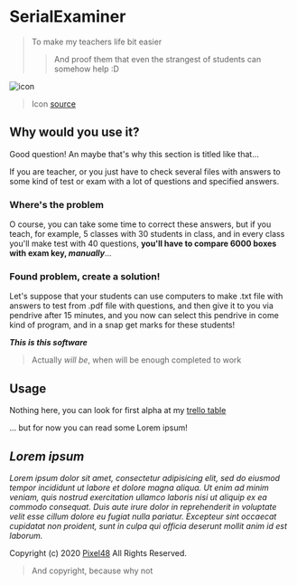 # SerialExaminer
> To make my teachers life bit easier
>> And proof them that even the strangest of students can somehow help :D

![icon](http://icons.iconarchive.com/icons/elegantthemes/beautiful-flat-one-color/128/stack-icon.png)
> Icon [source](http://www.iconarchive.com/show/beautiful-flat-one-color-icons-by-elegantthemes/stack-icon.html)

## Why would you use it?
Good question! An maybe that's why this section is titled like that...

If you are teacher, or you just have to check several files with answers to some kind of test or exam with a lot of questions and specified answers.

### Where's the problem
O course, you can take some time to correct these answers, but if you teach, for example, 5 classes with 30 students in class, and in every class you'll make test with 40 questions, **you'll have to compare 6000 boxes with exam key, _manually_**...

### Found problem, create a solution!
Let's suppose that your students can use computers to make .txt file with answers to test from .pdf file with questions, and then give it to you via pendrive after 15 minutes, and you now can select this pendrive in come kind of program, and in a snap get marks for these students!

***This is this software***
> Actually *will be*, when will be enough completed to work

## Usage
Nothing here, you can look for first alpha at my [trello table](https://trello.com/b/NcEXmMyl)

... but for now you can read some Lorem ipsum!

## ***Lorem ipsum***
*Lorem ipsum dolor sit amet, consectetur adipisicing elit, sed do eiusmod tempor incididunt ut labore et dolore magna aliqua. Ut enim ad minim veniam, quis nostrud exercitation ullamco laboris nisi ut aliquip ex ea commodo consequat. Duis aute irure dolor in reprehenderit in voluptate velit esse cillum dolore eu fugiat nulla pariatur. Excepteur sint occaecat cupidatat non proident, sunt in culpa qui officia deserunt mollit anim id est laborum.*

Copyright (c) 2020 [Pixel48](www.github.com/Pixel48) All Rights Reserved.
> And copyright, because why not
